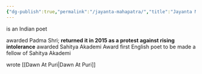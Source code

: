 ```yaml
---
{"dg-publish":true,"permalink":"/jayanta-mahapatra/","title":"Jayanta Mahapatra","tags":["literature","english","author"],"created":"2023-04-24","updated":""}
---
```



is an Indian poet 

awarded Padma Shri; **returned it in 2015 as a protest against rising intolerance**
awarded Sahitya Akademi Award 
first English poet to be made a fellow of Sahitya Akademi 

wrote [[Dawn At Puri\|Dawn At Puri]]